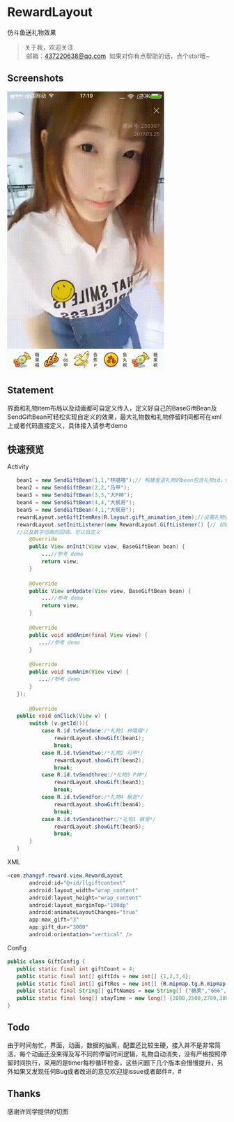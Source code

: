 # RewardLayout
仿斗鱼送礼物效果
> 关于我，欢迎关注  
  邮箱：437220638@qq.com
  如果对你有点帮助的话，点个star哦~
 
## Screenshots
![image](/screenshots/photo.gif)

## Statement
界面和礼物item布局以及动画都可自定义传入，定义好自己的BaseGiftBean及SendGiftBean可轻松实现自定义的效果，最大礼物数和礼物停留时间都可在xml上或者代码直接定义，具体接入请参考demo

## 快速预览
Activity
 ```java
    bean1 = new SendGiftBean(1,1,"林喵喵");// 构建发送礼物的bean包含礼物id，name和userid,username
    bean2 = new SendGiftBean(2,2,"马甲");
    bean3 = new SendGiftBean(3,3,"大P神");
    bean4 = new SendGiftBean(4,4,"大枫哥");
    bean5 = new SendGiftBean(4,1,"大枫哥");
    rewardLayout.setGiftItemRes(R.layout.gift_animation_item);//设置礼物item布局
    rewardLayout.setInitListener(new RewardLayout.GiftListener() {// 初始化，更新，载入动画，
    //以及数字动画的回调，可以自定义
        @Override
        public View onInit(View view, BaseGiftBean bean) {
            ...//参考 demo
            return view;
        }

        @Override
        public View onUpdate(View view, BaseGiftBean bean) {
            ...//参考 demo
            return view;
        }

        @Override
        public void addAnim(final View view) {
           ...//参考 demo
        }

        @Override
        public void numAnim(View view) {
           ...//参考 demo
        }
    });
        
        @Override
    public void onClick(View v) {
        switch (v.getId()){
            case R.id.tvSendone:/*礼物1 林喵喵*/
                rewardLayout.showGift(bean1);
                break;
            case R.id.tvSendtwo:/*礼物2 马甲*/
                rewardLayout.showGift(bean2);
                break;
            case R.id.tvSendthree:/*礼物3 P神*/
                rewardLayout.showGift(bean3);
                break;
            case R.id.tvSendfor:/*礼物4 枫哥*/
                rewardLayout.showGift(bean4);
                break;
            case R.id.tvSendanother:/*礼物1 枫哥*/
                rewardLayout.showGift(bean5);
                break;
        }
    }
```
XML
 ```java
<com.zhangyf.reward.view.RewardLayout
        android:id="@+id/llgiftcontent"
        android:layout_width="wrap_content"
        android:layout_height="wrap_content"
        android:layout_marginTop="100dp"
        android:animateLayoutChanges="true"
        app:max_gift="3"
        app:gift_dur="3000"
        android:orientation="vertical" />
```
Config
 ```java
 public class GiftConfig {
    public static final int giftCount = 4;
    public static final int[] giftIds = new int[] {1,2,3,4};
    public static final int[] giftRes = new int[] {R.mipmap.tg,R.mipmap.good,R.mipmap.banana,R.mipmap.yw};
    public static final String[] giftNames = new String[] {"糖果","666","小香蕉","鱼丸"};
    public static final long[] stayTime = new long[] {2000,2500,2700,3000};
}
 ```
## Todo
由于时间匆忙，界面，动画，数据的抽离，配置还比较生硬，接入并不是非常简洁，每个动画还没来得及写不同的停留时间逻辑，礼物自动消失，没有严格按照停留时间执行，采用的是timer每秒循环检查，这些问题下几个版本会慢慢提升，另外如果又发现任何Bug或者改进的意见欢迎提issue或者邮件#，#

## Thanks
感谢许同学提供的切图
